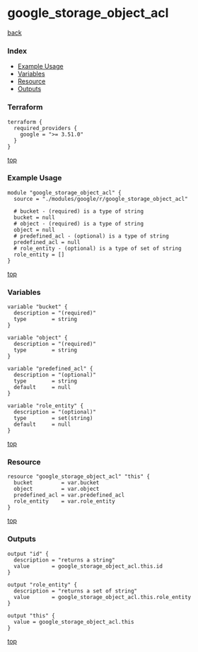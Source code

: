 # google_storage_object_acl

[back](../google.md)

### Index

- [Example Usage](#example-usage)
- [Variables](#variables)
- [Resource](#resource)
- [Outputs](#outputs)

### Terraform

```hcl
terraform {
  required_providers {
    google = ">= 3.51.0"
  }
}
```

[top](#index)

### Example Usage

```hcl
module "google_storage_object_acl" {
  source = "./modules/google/r/google_storage_object_acl"

  # bucket - (required) is a type of string
  bucket = null
  # object - (required) is a type of string
  object = null
  # predefined_acl - (optional) is a type of string
  predefined_acl = null
  # role_entity - (optional) is a type of set of string
  role_entity = []
}
```

[top](#index)

### Variables

```hcl
variable "bucket" {
  description = "(required)"
  type        = string
}

variable "object" {
  description = "(required)"
  type        = string
}

variable "predefined_acl" {
  description = "(optional)"
  type        = string
  default     = null
}

variable "role_entity" {
  description = "(optional)"
  type        = set(string)
  default     = null
}
```

[top](#index)

### Resource

```hcl
resource "google_storage_object_acl" "this" {
  bucket         = var.bucket
  object         = var.object
  predefined_acl = var.predefined_acl
  role_entity    = var.role_entity
}
```

[top](#index)

### Outputs

```hcl
output "id" {
  description = "returns a string"
  value       = google_storage_object_acl.this.id
}

output "role_entity" {
  description = "returns a set of string"
  value       = google_storage_object_acl.this.role_entity
}

output "this" {
  value = google_storage_object_acl.this
}
```

[top](#index)